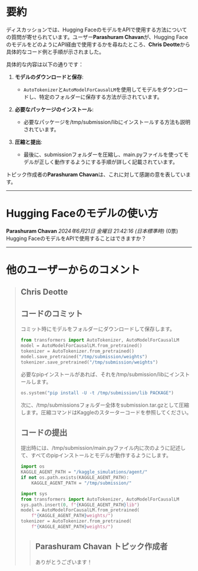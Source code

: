 # 要約 
ディスカッションでは、Hugging FaceのモデルをAPIで使用する方法についての質問が寄せられています。ユーザー**Parashuram Chavan**が、Hugging FaceのモデルをどのようにAPI経由で使用するかを尋ねたところ、**Chris Deotte**から具体的なコード例と手順が示されました。

具体的な内容は以下の通りです：

1. **モデルのダウンロードと保存**:
   - `AutoTokenizer`と`AutoModelForCausalLM`を使用してモデルをダウンロードし、特定のフォルダーに保存する方法が示されています。

2. **必要なパッケージのインストール**:
   - 必要なパッケージを/tmp/submission/libにインストールする方法も説明されています。

3. **圧縮と提出**:
   - 最後に、submissionフォルダーを圧縮し、main.pyファイルを使ってモデルが正しく動作するようにする手順が詳しく記載されています。

トピック作成者の**Parashuram Chavan**は、これに対して感謝の意を表しています。

---
# Hugging Faceのモデルの使い方
**Parashuram Chavan** *2024年6月21日 金曜日 21:42:16 (日本標準時)* (0票)
Hugging FaceのモデルをAPIで使用することはできますか？

---
 # 他のユーザーからのコメント
> ## Chris Deotte
> 
> ## コードのコミット
> 
> コミット時にモデルをフォルダーにダウンロードして保存します。
> 
> ```python
> from transformers import AutoTokenizer, AutoModelForCausalLM
> model = AutoModelForCausalLM.from_pretrained()
> tokenizer = AutoTokenizer.from_pretrained()
> model.save_pretrained("/tmp/submission/weights")
> tokenizer.save_pretrained("/tmp/submission/weights")
> ```
> 
> 必要なpipインストールがあれば、それを/tmp/submission/libにインストールします。
> 
> ```python
> os.system("pip install -U -t /tmp/submission/lib PACKAGE")
> ```
> 
> 次に、/tmp/submissionsフォルダー全体をsubmission.tar.gzとして圧縮します。圧縮コマンドはKaggleのスターターコードを参照してください。
> 
> ## コードの提出
> 
> 提出時には、/tmp/submission/main.pyファイル内に次のように記述して、すべてのpipインストールとモデルが動作するようにします。
> 
> ```python
> import os
> KAGGLE_AGENT_PATH = "/kaggle_simulations/agent/"
> if not os.path.exists(KAGGLE_AGENT_PATH):
>     KAGGLE_AGENT_PATH = "/tmp/submission/"
> 
> import sys
> from transformers import AutoTokenizer, AutoModelForCausalLM
> sys.path.insert(0, f"{KAGGLE_AGENT_PATH}lib")
> model = AutoModelForCausalLM.from_pretrained(
>     f"{KAGGLE_AGENT_PATH}weights/")
> tokenizer = AutoTokenizer.from_pretrained(
>     f"{KAGGLE_AGENT_PATH}weights/")
> ```
> 
> 
> > ## Parashuram Chavan トピック作成者
> > 
> > ありがとうございます！ 
> > 
> >
